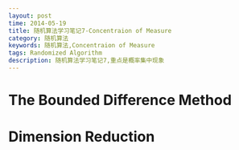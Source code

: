 ```yaml
---
layout: post
time: 2014-05-19
title: 随机算法学习笔记7-Concentraion of Measure
category: 随机算法
keywords: 随机算法,Concentraion of Measure
tags: Randomized Algorithm
description: 随机算法学习笔记7,重点是概率集中现象
---
```


# The Bounded Difference Method

# Dimension Reduction
